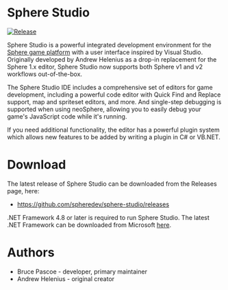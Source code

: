 Sphere Studio
=============

[![Release](https://img.shields.io/github/release/spheredev/sphere-studio.svg)](https://github.com/spheredev/sphere-studio/releases/latest)

Sphere Studio is a powerful integrated development environment for the
[Sphere game platform](https://github.com/fatcerberus/neosphere) with a user
interface inspired by Visual Studio.  Originally developed by Andrew Helenius
as a drop-in replacement for the Sphere 1.x editor, Sphere Studio now supports
both Sphere v1 and v2 workflows out-of-the-box.

The Sphere Studio IDE includes a comprehensive set of editors for game
development, including a powerful code editor with Quick Find and Replace
support, map and spriteset editors, and more.  And single-step debugging is
supported when using neoSphere, allowing you to easily debug your game's
JavaScript code while it's running.

If you need additional functionality, the editor has a powerful plugin system
which allows new features to be added by writing a plugin in C# or VB.NET.


Download
========

The latest release of Sphere Studio can be downloaded from the Releases page,
here:

- https://github.com/spheredev/sphere-studio/releases

.NET Framework 4.8 or later is required to run Sphere Studio.  The latest
.NET Framework can be downloaded from Microsoft
[here](https://www.microsoft.com/en-us/download/details.aspx?id=49981).


Authors
=======

- Bruce Pascoe - developer, primary maintainer
- Andrew Helenius - original creator
